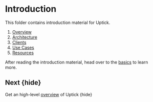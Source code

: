 <!--
order: false
parent:
  order: 1
-->

# Introduction

This folder contains introduction material for Uptick.

1. [Overview](./overview)
1. [Architecture](./architecture)
1. [Clients](./clients)
1. [Use Cases](./use_cases)
1. [Resources](./resources)

After reading the introduction material, head over to the [basics](../basics/README) to learn more.

## Next {hide}

Get an high-level [overview](./overview) of Uptick {hide}
